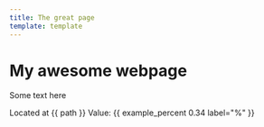 ```yaml
---
title: The great page
template: template
---
```


# My awesome webpage
Some text here

Located at {{ path }}
Value: {{ example_percent 0.34 label=\"%\" }}

